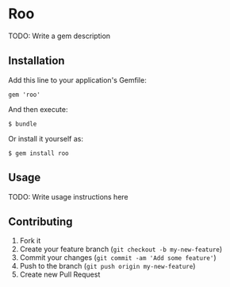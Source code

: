 # Roo

TODO: Write a gem description

## Installation

Add this line to your application's Gemfile:

    gem 'roo'

And then execute:

    $ bundle

Or install it yourself as:

    $ gem install roo

## Usage

TODO: Write usage instructions here

## Contributing

1. Fork it
2. Create your feature branch (`git checkout -b my-new-feature`)
3. Commit your changes (`git commit -am 'Add some feature'`)
4. Push to the branch (`git push origin my-new-feature`)
5. Create new Pull Request
